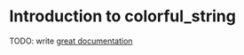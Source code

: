 # Introduction to colorful_string

TODO: write [great documentation](http://jacobian.org/writing/what-to-write/)
